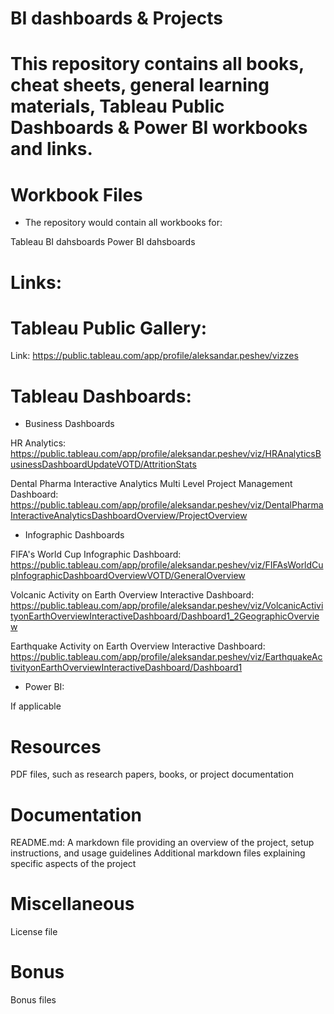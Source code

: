 # BI dashboards & Projects

# This repository contains all books, cheat sheets, general learning materials, Tableau Public Dashboards & Power BI workbooks and links.


# Workbook Files

- The repository would contain all workbooks for:

Tableau BI dahsboards
Power BI dahsboards


# Links:


# Tableau Public Gallery:

Link: https://public.tableau.com/app/profile/aleksandar.peshev/vizzes 

# Tableau Dashboards:


- Business Dashboards

HR Analytics: https://public.tableau.com/app/profile/aleksandar.peshev/viz/HRAnalyticsBusinessDashboardUpdateVOTD/AttritionStats 

Dental Pharma Interactive Analytics Multi Level Project Management Dashboard: https://public.tableau.com/app/profile/aleksandar.peshev/viz/DentalPharmaInteractiveAnalyticsDashboardOverview/ProjectOverview


- Infographic Dashboards

FIFA's World Cup Infographic Dashboard: https://public.tableau.com/app/profile/aleksandar.peshev/viz/FIFAsWorldCupInfographicDashboardOverviewVOTD/GeneralOverview

Volcanic Activity on Earth Overview Interactive Dashboard: https://public.tableau.com/app/profile/aleksandar.peshev/viz/VolcanicActivityonEarthOverviewInteractiveDashboard/Dashboard1_2GeographicOverview

Earthquake Activity on Earth Overview Interactive Dashboard: https://public.tableau.com/app/profile/aleksandar.peshev/viz/EarthquakeActivityonEarthOverviewInteractiveDashboard/Dashboard1


- Power BI:

If applicable


# Resources

PDF files, such as research papers, books, or project documentation

# Documentation

README.md: A markdown file providing an overview of the project, setup instructions, and usage guidelines Additional markdown files explaining specific aspects of the project

# Miscellaneous

License file

# Bonus

Bonus files

